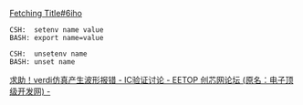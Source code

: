 [Fetching Title#6iho](https://blog.csdn.net/weixin_47139649/article/details/113998453)
```
CSH:  setenv name value
BASH: export name=value
 
CSH:  unsetenv name
BASH: unset name

```

[求助！verdi仿真产生波形报错 - IC验证讨论 - EETOP 创芯网论坛 (原名：电子顶级开发网) -](https://bbs.eetop.cn/thread-895972-1-1.html)